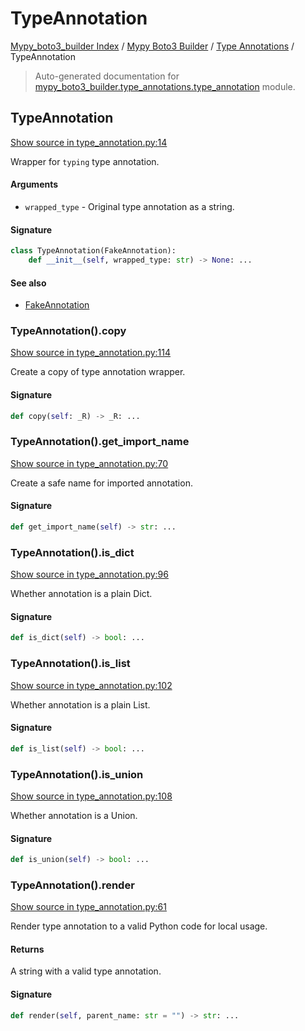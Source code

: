 # TypeAnnotation

[Mypy_boto3_builder Index](../../README.md#mypy_boto3_builder-index) /
[Mypy Boto3 Builder](../index.md#mypy-boto3-builder) /
[Type Annotations](./index.md#type-annotations) /
TypeAnnotation

> Auto-generated documentation for [mypy_boto3_builder.type_annotations.type_annotation](https://github.com/youtype/mypy_boto3_builder/blob/main/mypy_boto3_builder/type_annotations/type_annotation.py) module.

## TypeAnnotation

[Show source in type_annotation.py:14](https://github.com/youtype/mypy_boto3_builder/blob/main/mypy_boto3_builder/type_annotations/type_annotation.py#L14)

Wrapper for `typing` type annotation.

#### Arguments

- `wrapped_type` - Original type annotation as a string.

#### Signature

```python
class TypeAnnotation(FakeAnnotation):
    def __init__(self, wrapped_type: str) -> None: ...
```

#### See also

- [FakeAnnotation](./fake_annotation.md#fakeannotation)

### TypeAnnotation().copy

[Show source in type_annotation.py:114](https://github.com/youtype/mypy_boto3_builder/blob/main/mypy_boto3_builder/type_annotations/type_annotation.py#L114)

Create a copy of type annotation wrapper.

#### Signature

```python
def copy(self: _R) -> _R: ...
```

### TypeAnnotation().get_import_name

[Show source in type_annotation.py:70](https://github.com/youtype/mypy_boto3_builder/blob/main/mypy_boto3_builder/type_annotations/type_annotation.py#L70)

Create a safe name for imported annotation.

#### Signature

```python
def get_import_name(self) -> str: ...
```

### TypeAnnotation().is_dict

[Show source in type_annotation.py:96](https://github.com/youtype/mypy_boto3_builder/blob/main/mypy_boto3_builder/type_annotations/type_annotation.py#L96)

Whether annotation is a plain Dict.

#### Signature

```python
def is_dict(self) -> bool: ...
```

### TypeAnnotation().is_list

[Show source in type_annotation.py:102](https://github.com/youtype/mypy_boto3_builder/blob/main/mypy_boto3_builder/type_annotations/type_annotation.py#L102)

Whether annotation is a plain List.

#### Signature

```python
def is_list(self) -> bool: ...
```

### TypeAnnotation().is_union

[Show source in type_annotation.py:108](https://github.com/youtype/mypy_boto3_builder/blob/main/mypy_boto3_builder/type_annotations/type_annotation.py#L108)

Whether annotation is a Union.

#### Signature

```python
def is_union(self) -> bool: ...
```

### TypeAnnotation().render

[Show source in type_annotation.py:61](https://github.com/youtype/mypy_boto3_builder/blob/main/mypy_boto3_builder/type_annotations/type_annotation.py#L61)

Render type annotation to a valid Python code for local usage.

#### Returns

A string with a valid type annotation.

#### Signature

```python
def render(self, parent_name: str = "") -> str: ...
```
